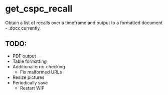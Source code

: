 # get_cspc_recall
Obtain a list of recalls over a timeframe and output to a formatted document - .docx currently.

## TODO:

* PDF output
* Table formatting 
* Additional error checking
  * Fix malformed URLs
* Resize pictures
* Periodically save
  * Restart WIP
